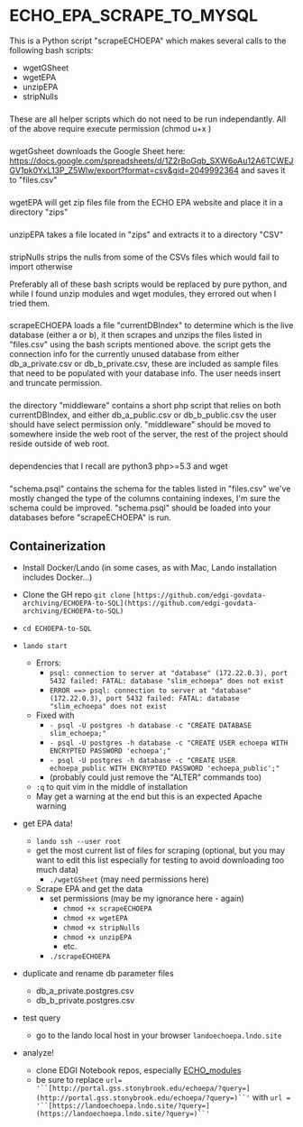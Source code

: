 # ECHO_EPA_SCRAPE_TO_MYSQL
This is a Python script "scrapeECHOEPA" which makes several calls to the following bash scripts:
* wgetGSheet
* wgetEPA
* unzipEPA
* stripNulls
###
These are all helper scripts which do not need to be run independantly. 
All of the above require execute permission (chmod u+x <filename>)
###

wgetGsheet downloads the Google Sheet here:
https://docs.google.com/spreadsheets/d/1Z2rBoGqb_SXW6oAu12A6TCWEJGV1pk0YxL13P_Z5Wlw/export?format=csv&gid=2049992364
and saves it to "files.csv"
###

###
wgetEPA will get zip files file from the ECHO EPA website and place it in a directory "zips"
###
unzipEPA takes a file located in "zips" and extracts it to a directory "CSV"
###
stripNulls strips the nulls from some of the CSVs files which would fail to import otherwise

Preferably all of these bash scripts would be replaced by pure python, and while I found unzip modules and wget modules, they errored out when I tried them.
###
scrapeECHOEPA loads a file "currentDBIndex" to determine which is the live database (either a or b), it then scrapes and unzips the files listed in "files.csv" using the bash scripts mentioned above. 
the script gets the connection info for the currently unused database from either db_a_private.csv or db_b_private.csv, these are included as sample files that need to be populated with your database info. The user needs insert and truncate permission. 
### 
the directory "middleware" contains a short php script that relies on both currentDBIndex, and either db_a_public.csv or db_b_public.csv
the user should have select permission only. "middleware" should be moved to somewhere inside the web root of the server, the rest of the project should reside outside of web root.   
###  
dependencies that I recall are python3 php>=5.3 and wget 
###
 "schema.psql"  contains the schema for the tables listed in "files.csv" we've mostly changed the type of the columns containing indexes, I'm sure the schema could be improved. 
"schema.psql" should be loaded into your databases before "scrapeECHOEPA" is run.

## Containerization
-   Install Docker/Lando (in some cases, as with Mac, Lando installation includes Docker...)
-   Clone the GH repo  `git clone` `[https://github.com/edgi-govdata-archiving/ECHOEPA-to-SQL](https://github.com/edgi-govdata-archiving/ECHOEPA-to-SQL)`
-   `cd ECHOEPA-to-SQL`
-   `lando start`
	-   Errors:
		-  `psql: connection to server at "database" (172.22.0.3), port 5432 failed: FATAL: database "slim_echoepa" does not exist`
		-   `ERROR ==> psql: connection to server at "database" (172.22.0.3), port 5432 failed: FATAL: database "slim_echoepa" does not exist`
	-   Fixed with
		-   `- psql -U postgres -h database -c "CREATE DATABASE slim_echoepa;"`
		-   `- psql -U postgres -h database -c "CREATE USER echoepa WITH ENCRYPTED PASSWORD 'echoepa';"`
		-   `- psql -U postgres -h database -c "CREATE USER echoepa_public WITH ENCRYPTED PASSWORD 'echoepa_public';"`
		-   (probably could just remove the "ALTER" commands too)
	-   `:q`  to quit vim in the middle of installation
	-   May get a warning at the end but this is an expected Apache warning

-   get EPA data!
	-   `lando ssh --user root`
	-   get the most current list of files for scraping (optional, but you may want to edit this list especially for testing to avoid downloading too much data)
		-   `./wgetGSheet` (may need permissions here)
	-   Scrape EPA and get the data
		-   set permissions (may be my ignorance here - again)
			-   `chmod +x scrapeECHOEPA`
			-   `chmod +x wgetEPA`
			-   `chmod +x stripNulls`
			-   `chmod +x unzipEPA`
			-   etc.
		-   `./scrapeECHOEPA`
-   duplicate and rename db parameter files
	-   db_a_private.postgres.csv
	-   db_b_private.postgres.csv
-   test query
	-   go to the lando local host in your browser  `landoechoepa.lndo.site`
-   analyze!
	-   clone EDGI Notebook repos, especially  [ECHO_modules](https://github.com/edgi-govdata-archiving/ECHO_modules)
	-   be sure to replace  `url= '``[http://portal.gss.stonybrook.edu/echoepa/?query=](http://portal.gss.stonybrook.edu/echoepa/?query=)``'`  with  `url = '``[https://landoechoepa.lndo.site/?query=](https://landoechoepa.lndo.site/?query=)``'`

